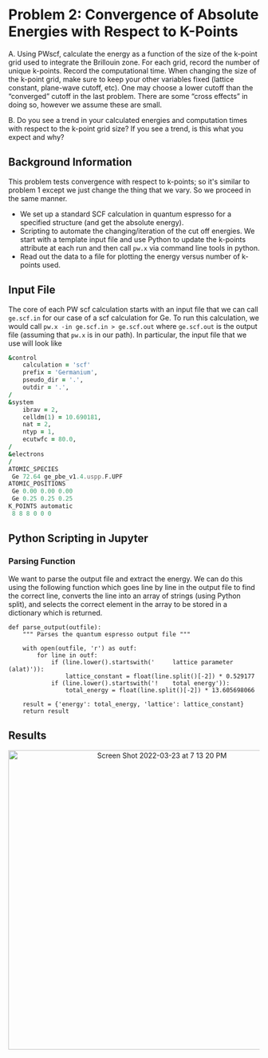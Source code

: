 # Problem 2: Convergence of Absolute Energies with Respect to K-Points

A. Using PWscf, calculate the energy as a function of the size of the k-point grid used to integrate the Brillouin zone. For each grid, record the number of unique k-points. Record the computational time. When changing the size of the k-point grid, make sure to keep your other variables fixed (lattice constant, plane-wave cutoff, etc). One may choose a lower cutoff than the “converged” cutoff in the last problem. There are some “cross effects” in doing so, however we assume these are small.

B. Do you see a trend in your calculated energies and computation times with respect to the k-point grid size? If you see a trend, is this what you expect and why?


## Background Information

This problem tests convergence with respect to k-points; so it's similar to problem 1 except we just change the thing that we vary. So we proceed in the same manner. 
- We set up a standard SCF calculation in quantum espresso for a specified structure (and get the absolute energy).
- Scripting to automate the changing/iteration of the cut off energies. We start with a template input file and use Python to update the k-points attribute at each run and then call `pw.x` via command line tools in python. 
- Read out the data to a file for plotting the energy versus number of k-points used. 



## Input File

The core of each PW scf calculation starts with an input file that we can call `ge.scf.in` for our case of a scf calculation for Ge. To run this calculation, we would call `pw.x -in ge.scf.in > ge.scf.out` where `ge.scf.out` is the output file (assuming that `pw.x` is in our path). In particular, the input file that we use will look like 
```fortran
&control
    calculation = 'scf' 
    prefix = 'Germanium',
    pseudo_dir = '.',
    outdir = '.',
/
&system
    ibrav = 2,
    celldm(1) = 10.690181,
    nat = 2,
    ntyp = 1,
    ecutwfc = 80.0,
/
&electrons
/
ATOMIC_SPECIES
 Ge 72.64 ge_pbe_v1.4.uspp.F.UPF
ATOMIC_POSITIONS
 Ge 0.00 0.00 0.00
 Ge 0.25 0.25 0.25
K_POINTS automatic
 8 8 8 0 0 0

```

## Python Scripting in Jupyter 

### Parsing Function
We want to parse the output file and extract the energy. We can do this using the following function which goes line by line in the output file to find the correct line, converts the line into an array of strings (using Python split), and selects the correct element in the array to be stored in a dictionary which is returned. 

```python3
def parse_output(outfile):
    """ Parses the quantum espresso output file """
    
    with open(outfile, 'r') as outf:
        for line in outf:
            if (line.lower().startswith('     lattice parameter (alat)')):
                lattice_constant = float(line.split()[-2]) * 0.529177
            if (line.lower().startswith('!    total energy')):
                total_energy = float(line.split()[-2]) * 13.605698066
    
    result = {'energy': total_energy, 'lattice': lattice_constant}
    return result 
```


## Results 
<p align = center> 
<img width="600" alt="Screen Shot 2022-03-23 at 7 13 20 PM" src="https://user-images.githubusercontent.com/76876169/159828383-f2d16621-3176-42f5-89e9-36d5457d5ea8.png">
    </p>
